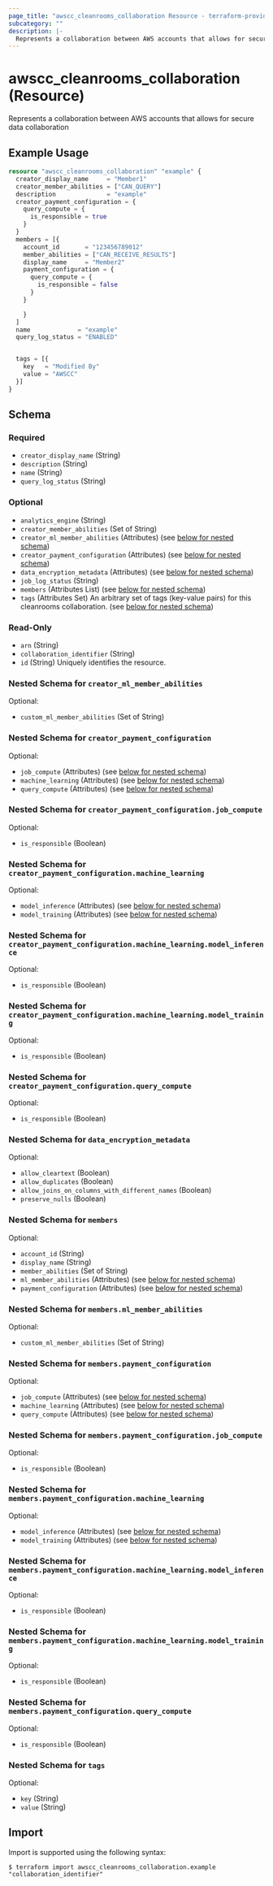 ```yaml
---
page_title: "awscc_cleanrooms_collaboration Resource - terraform-provider-awscc"
subcategory: ""
description: |-
  Represents a collaboration between AWS accounts that allows for secure data collaboration
---
```


# awscc_cleanrooms_collaboration (Resource)

Represents a collaboration between AWS accounts that allows for secure data collaboration

## Example Usage

```terraform
resource "awscc_cleanrooms_collaboration" "example" {
  creator_display_name     = "Member1"
  creator_member_abilities = ["CAN_QUERY"]
  description              = "example"
  creator_payment_configuration = {
    query_compute = {
      is_responsible = true
    }
  }
  members = [{
    account_id       = "123456789012"
    member_abilities = ["CAN_RECEIVE_RESULTS"]
    display_name     = "Member2"
    payment_configuration = {
      query_compute = {
        is_responsible = false
      }
    }

    }
  ]
  name             = "example"
  query_log_status = "ENABLED"


  tags = [{
    key   = "Modified By"
    value = "AWSCC"
  }]
}
```

<!-- schema generated by tfplugindocs -->
## Schema

### Required

- `creator_display_name` (String)
- `description` (String)
- `name` (String)
- `query_log_status` (String)

### Optional

- `analytics_engine` (String)
- `creator_member_abilities` (Set of String)
- `creator_ml_member_abilities` (Attributes) (see [below for nested schema](#nestedatt--creator_ml_member_abilities))
- `creator_payment_configuration` (Attributes) (see [below for nested schema](#nestedatt--creator_payment_configuration))
- `data_encryption_metadata` (Attributes) (see [below for nested schema](#nestedatt--data_encryption_metadata))
- `job_log_status` (String)
- `members` (Attributes List) (see [below for nested schema](#nestedatt--members))
- `tags` (Attributes Set) An arbitrary set of tags (key-value pairs) for this cleanrooms collaboration. (see [below for nested schema](#nestedatt--tags))

### Read-Only

- `arn` (String)
- `collaboration_identifier` (String)
- `id` (String) Uniquely identifies the resource.

<a id="nestedatt--creator_ml_member_abilities"></a>
### Nested Schema for `creator_ml_member_abilities`

Optional:

- `custom_ml_member_abilities` (Set of String)


<a id="nestedatt--creator_payment_configuration"></a>
### Nested Schema for `creator_payment_configuration`

Optional:

- `job_compute` (Attributes) (see [below for nested schema](#nestedatt--creator_payment_configuration--job_compute))
- `machine_learning` (Attributes) (see [below for nested schema](#nestedatt--creator_payment_configuration--machine_learning))
- `query_compute` (Attributes) (see [below for nested schema](#nestedatt--creator_payment_configuration--query_compute))

<a id="nestedatt--creator_payment_configuration--job_compute"></a>
### Nested Schema for `creator_payment_configuration.job_compute`

Optional:

- `is_responsible` (Boolean)


<a id="nestedatt--creator_payment_configuration--machine_learning"></a>
### Nested Schema for `creator_payment_configuration.machine_learning`

Optional:

- `model_inference` (Attributes) (see [below for nested schema](#nestedatt--creator_payment_configuration--machine_learning--model_inference))
- `model_training` (Attributes) (see [below for nested schema](#nestedatt--creator_payment_configuration--machine_learning--model_training))

<a id="nestedatt--creator_payment_configuration--machine_learning--model_inference"></a>
### Nested Schema for `creator_payment_configuration.machine_learning.model_inference`

Optional:

- `is_responsible` (Boolean)


<a id="nestedatt--creator_payment_configuration--machine_learning--model_training"></a>
### Nested Schema for `creator_payment_configuration.machine_learning.model_training`

Optional:

- `is_responsible` (Boolean)



<a id="nestedatt--creator_payment_configuration--query_compute"></a>
### Nested Schema for `creator_payment_configuration.query_compute`

Optional:

- `is_responsible` (Boolean)



<a id="nestedatt--data_encryption_metadata"></a>
### Nested Schema for `data_encryption_metadata`

Optional:

- `allow_cleartext` (Boolean)
- `allow_duplicates` (Boolean)
- `allow_joins_on_columns_with_different_names` (Boolean)
- `preserve_nulls` (Boolean)


<a id="nestedatt--members"></a>
### Nested Schema for `members`

Optional:

- `account_id` (String)
- `display_name` (String)
- `member_abilities` (Set of String)
- `ml_member_abilities` (Attributes) (see [below for nested schema](#nestedatt--members--ml_member_abilities))
- `payment_configuration` (Attributes) (see [below for nested schema](#nestedatt--members--payment_configuration))

<a id="nestedatt--members--ml_member_abilities"></a>
### Nested Schema for `members.ml_member_abilities`

Optional:

- `custom_ml_member_abilities` (Set of String)


<a id="nestedatt--members--payment_configuration"></a>
### Nested Schema for `members.payment_configuration`

Optional:

- `job_compute` (Attributes) (see [below for nested schema](#nestedatt--members--payment_configuration--job_compute))
- `machine_learning` (Attributes) (see [below for nested schema](#nestedatt--members--payment_configuration--machine_learning))
- `query_compute` (Attributes) (see [below for nested schema](#nestedatt--members--payment_configuration--query_compute))

<a id="nestedatt--members--payment_configuration--job_compute"></a>
### Nested Schema for `members.payment_configuration.job_compute`

Optional:

- `is_responsible` (Boolean)


<a id="nestedatt--members--payment_configuration--machine_learning"></a>
### Nested Schema for `members.payment_configuration.machine_learning`

Optional:

- `model_inference` (Attributes) (see [below for nested schema](#nestedatt--members--payment_configuration--machine_learning--model_inference))
- `model_training` (Attributes) (see [below for nested schema](#nestedatt--members--payment_configuration--machine_learning--model_training))

<a id="nestedatt--members--payment_configuration--machine_learning--model_inference"></a>
### Nested Schema for `members.payment_configuration.machine_learning.model_inference`

Optional:

- `is_responsible` (Boolean)


<a id="nestedatt--members--payment_configuration--machine_learning--model_training"></a>
### Nested Schema for `members.payment_configuration.machine_learning.model_training`

Optional:

- `is_responsible` (Boolean)



<a id="nestedatt--members--payment_configuration--query_compute"></a>
### Nested Schema for `members.payment_configuration.query_compute`

Optional:

- `is_responsible` (Boolean)




<a id="nestedatt--tags"></a>
### Nested Schema for `tags`

Optional:

- `key` (String)
- `value` (String)

## Import

Import is supported using the following syntax:

```shell
$ terraform import awscc_cleanrooms_collaboration.example "collaboration_identifier"
```